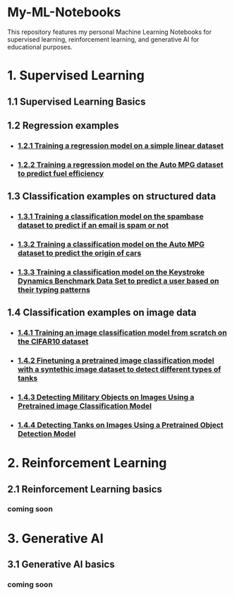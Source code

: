 # My-ML-Notebooks
This repository features my personal Machine Learning Notebooks for supervised learning, reinforcement learning, and generative AI for educational purposes. 

# 1. Supervised Learning

## 1.1 Supervised Learning Basics

## 1.2 Regression examples
* ### [1.2.1 Training a regression model on a simple linear dataset](https://github.com/UgurUysal86/My-ML-Notebooks/tree/main/regression/ex-1)
* ### [1.2.2 Training a regression model on the Auto MPG dataset to predict fuel efficiency](https://github.com/UgurUysal86/My-ML-Notebooks/tree/main/regression/ex-2)

## 1.3 Classification examples on structured data
* ### [1.3.1 Training a classification model on the spambase dataset to predict if an email is spam or not](https://github.com/UgurUysal86/My-ML-Notebooks/tree/main/classification-structured-data/ex-1)
* ### [1.3.2 Training a classification model on the Auto MPG dataset to predict the origin of cars](https://github.com/UgurUysal86/My-ML-Notebooks/tree/main/classification-structured-data/ex-2)
* ### [1.3.3 Training a classification model on the Keystroke Dynamics Benchmark Data Set to predict a user based on their typing patterns](https://github.com/UgurUysal86/My-ML-Notebooks/tree/main/classification-structured-data/ex-3)

## 1.4 Classification examples on image data
* ### [1.4.1 Training an image classification model from scratch on the CIFAR10 dataset](https://github.com/UgurUysal86/My-ML-Notebooks/blob/main/classification-image-data/ex-1)
* ### [1.4.2 Finetuning a pretrained image classification model with a syntethic image dataset to detect different types of tanks](https://github.com/UgurUysal86/My-ML-Notebooks/blob/main/classification-image-data/ex-2)
* ### [1.4.3 Detecting Military Objects on Images Using a Pretrained image Classification Model](https://github.com/UgurUysal86/My-ML-Notebooks/blob/main/classification-image-data/ex-3)
* ### [1.4.4 Detecting Tanks on Images Using a Pretrained Object Detection Model](https://github.com/UgurUysal86/My-ML-Notebooks/blob/main/classification-image-data/ex-4)


# 2. Reinforcement Learning
## 2.1 Reinforcement Learning basics
### coming soon


# 3. Generative AI
## 3.1 Generative AI basics
### coming soon
